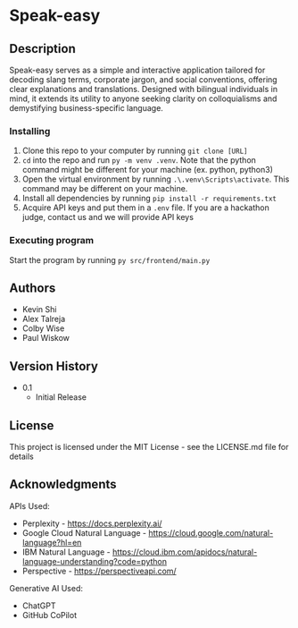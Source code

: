 # Speak-easy

## Description
Speak-easy serves as a simple and interactive application tailored for decoding slang terms, corporate jargon, and social conventions, offering clear explanations and translations. Designed with bilingual individuals in mind, it extends its utility to anyone seeking clarity on colloquialisms and demystifying business-specific language.

### Installing
1. Clone this repo to your computer by running `git clone [URL]`
2. `cd` into the repo and run `py -m venv .venv`. Note that the python command might be different for your machine (ex. python, python3)
3. Open the virtual environment by running `.\.venv\Scripts\activate`. This command may be different on your machine.
4. Install all dependencies by running `pip install -r requirements.txt`
5. Acquire API keys and put them in a `.env` file. If you are a hackathon judge, contact us and we will provide API keys


### Executing program
Start the program by running `py src/frontend/main.py`

## Authors

* Kevin Shi
* Alex Talreja
* Colby Wise
* Paul Wiskow

## Version History

* 0.1
    * Initial Release

## License

This project is licensed under the MIT License - see the LICENSE.md file for details

## Acknowledgments

APIs Used:
* Perplexity - https://docs.perplexity.ai/
* Google Cloud Natural Language - https://cloud.google.com/natural-language?hl=en
* IBM Natural Language - https://cloud.ibm.com/apidocs/natural-language-understanding?code=python
* Perspective - https://perspectiveapi.com/

Generative AI Used:
* ChatGPT
* GitHub CoPilot
